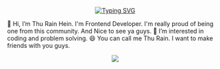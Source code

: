 <p align="center">
  <a href="https://git.io/typing-svg"><img src="https://readme-typing-svg.demolab.com?font=Fira+Code&pause=1000&color=8A3AF7&random=false&width=435&lines=Hello+World!;I'm+Thu+Rain+Hein;It+is+good+to+see+you%2C+guys." alt="Typing SVG" /></a>
  
</p>



👋 Hi, I’m Thu Rain Hein. I'm Frontend Developer.
I'm really proud of being one from this community. And Nice to see ya guys.
👀 I’m interested in coding and problem solving. 
😄 You can call me Thu Rain. I want to make friends with you guys.


<p align="center">
  <a href="https://skillicons.dev">
    <img src="https://skillicons.dev/icons?i=vscode,linkedin,github,html,css,sass,js,react,flutter" />
  </a>
</p>

